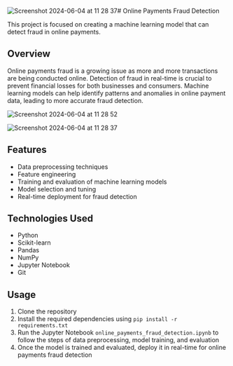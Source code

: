![Screenshot 2024-06-04 at 11 28 37](https://github.com/tnganduong/Machine-Learning-Models/assets/128363160/d0f4d5f2-8b30-4c72-8e0b-f7d75073adf3)# Online Payments Fraud Detection 

This project is focused on creating a machine learning model that can detect fraud in online payments. 

## Overview

Online payments fraud is a growing issue as more and more transactions are being conducted online. Detection of fraud in real-time is crucial to prevent financial losses for both businesses and consumers. Machine learning models can help identify patterns and anomalies in online payment data, leading to more accurate fraud detection.

![Screenshot 2024-06-04 at 11 28 52](https://github.com/tnganduong/Machine-Learning-Models/assets/128363160/94601a54-fdf9-4b6a-8dc9-b4e2dce67c8c)

![Screenshot 2024-06-04 at 11 28 37](https://github.com/tnganduong/Machine-Learning-Models/assets/128363160/ce1be98f-37f2-4eac-9dfa-74f51fa31f65)

## Features

- Data preprocessing techniques
- Feature engineering
- Training and evaluation of machine learning models
- Model selection and tuning
- Real-time deployment for fraud detection

## Technologies Used

- Python
- Scikit-learn
- Pandas
- NumPy
- Jupyter Notebook
- Git

## Usage

1. Clone the repository
2. Install the required dependencies using `pip install -r requirements.txt`
3. Run the Jupyter Notebook `online_payments_fraud_detection.ipynb` to follow the steps of data preprocessing, model training, and evaluation
4. Once the model is trained and evaluated, deploy it in real-time for online payments fraud detection
